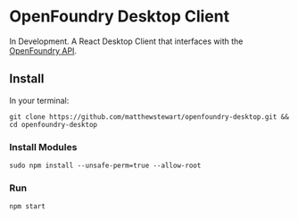 # OpenFoundry Desktop Client
In Development. A React Desktop Client that interfaces with the [OpenFoundry API](https://gitlab.com/koeng/openfoundry-js).

## Install
In your terminal:
```
git clone https://github.com/matthewstewart/openfoundry-desktop.git && cd openfoundry-desktop
```

### Install Modules

```
sudo npm install --unsafe-perm=true --allow-root
```

### Run
```
npm start
```

